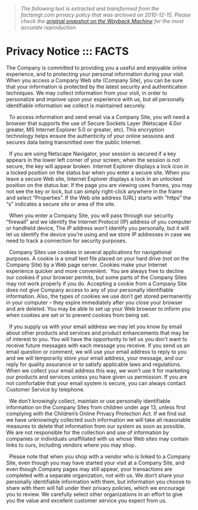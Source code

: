 > *The following text is extracted and transformed from the factsmgt.com privacy policy that was archived on 2010-12-15. Please check the [original snapshot on the Wayback Machine](https://web.archive.org/web/20101215012434id_/http%3A//www.factsmgt.com/onecolumn.aspx%3Fid%3D1511%26path%3Dfac.sec) for the most accurate reproduction.*

# Privacy Notice ::: FACTS

The Company is committed to providing you a useful and enjoyable online experience, and to protecting your personal information during your visit. When you access a Company Web site (Company Site), you can be sure that your information is protected by the latest security and authentication techniques. We may collect information from your visit, in order to personalize and improve upon your experience with us, but all personally identifiable information we collect is maintained securely.

  To access information and send email via a Company Site, you will need a browser that supports the use of Secure Sockets Layer (Netscape 4.0or greater, MS Internet Explorer 5.0 or greater, etc). This encryption technology helps ensure the authenticity of your online sessions and secures data being transmitted over the public Internet.

  If you are using Netscape Navigator, your session is secured if a key appears in the lower left corner of your screen; when the session is not secure, the key will appear broken. Internet Explorer displays a lock icon in a locked position on the status bar when you enter a secure site. When you leave a secure Web site, Internet Explorer displays a lock in an unlocked position on the status bar. If the page you are viewing uses frames, you may not see the key or lock, but can simply right-click anywhere in the frame and select “Properties”. If the Web site address (URL) starts with “https” the “s” indicates a secure site or area of the site.

  When you enter a Company Site, you will pass through our security “firewall” and we identify the Internet Protocol (IP) address of you computer or handheld device, The IP address won’t identify you personally, but it will let us identify the device you’re using and we store IP addresses in case we need to track a connection for security purposes.

  Company Sites use cookies in several applications for navigational purposes. A cookie is a small text file placed on your hard drive (not on the Company Site) by a Web page server. Cookies make your Internet experience quicker and more convenient.  You are always free to decline our cookies if your browser permits, but some parts of the Company Sites may not work properly if you do. Accepting a cookie from a Company Site does not give Company access to any of your personally identifiable information. Also, the types of cookies we use don’t get stored permanently in your computer – they expire immediately after you close your browser and are deleted. You may be able to set up your Web browser to inform you when cookies are set or to prevent cookies from being set.

  If you supply us with your email address we may let you know by email about other products and services and product enhancements that may be of interest to you. You will have the opportunity to tell us you don’t want to receive future messages with each message you receive. If you send us an email question or comment, we will use your email address to reply to you and we will temporarily store your email address, your message, and our reply for quality assurance or to satisfy applicable laws and regulations. When we collect your email address this way, we won’t use it for marketing our products and services unless you have given us permission. If you are not comfortable that your email system is secure, you can always contact Customer Service by telephone.

  We don’t knowingly collect, maintain or use personally identifiable information on the Company Sites from children under age 13, unless first complying with the Children’s Online Privacy Protection Act. If we find out we have unknowingly collected such information we will take all reasonable measures to delete that information from our system as soon as possible. We are not responsible for the collection and use of information by companies or individuals unaffiliated with us whose Web sites may contain links to ours, including vendors where you may shop.

  Please note that when you shop with a vendor who is linked to a Company Site, even though you may have started your visit at a Company Site, and even though Company pages may still appear, your transactions are completed with a separate organization, not with us. We don’t share your personally identifiable information with them, but information you choose to share with them will fall under their privacy policies, which we encourage you to review. We carefully select other organizations in an effort to give you the value and excellent customer service you expect from us.
